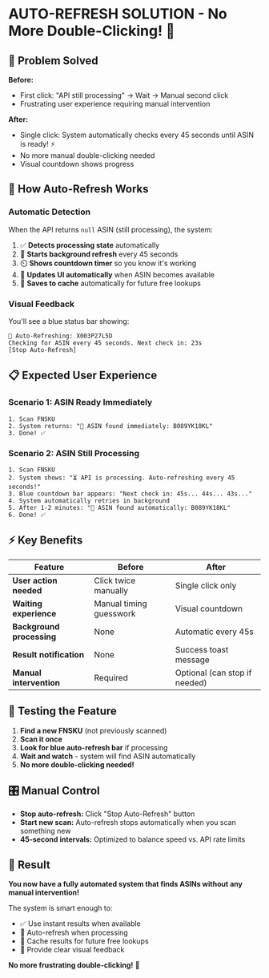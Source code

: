 # AUTO-REFRESH SOLUTION - No More Double-Clicking! 🔄

## 🎯 **Problem Solved**

**Before:** 
- First click: "API still processing" → Wait → Manual second click
- Frustrating user experience requiring manual intervention

**After:**
- Single click: System automatically checks every 45 seconds until ASIN is ready! ⚡
- No more manual double-clicking needed
- Visual countdown shows progress

## 🔧 **How Auto-Refresh Works**

### **Automatic Detection**
When the API returns `null` ASIN (still processing), the system:

1. ✅ **Detects processing state** automatically
2. 🔄 **Starts background refresh** every 45 seconds  
3. ⏲️ **Shows countdown timer** so you know it's working
4. 🎉 **Updates UI automatically** when ASIN becomes available
5. 💾 **Saves to cache** automatically for future free lookups

### **Visual Feedback**
You'll see a blue status bar showing:
```
🔄 Auto-Refreshing: X003P27L5D
Checking for ASIN every 45 seconds. Next check in: 23s
[Stop Auto-Refresh]
```

## 📋 **Expected User Experience**

### **Scenario 1: ASIN Ready Immediately**
```
1. Scan FNSKU
2. System returns: "🎉 ASIN found immediately: B089YK18KL"
3. Done! ✅
```

### **Scenario 2: ASIN Still Processing** 
```
1. Scan FNSKU  
2. System shows: "⏳ API is processing. Auto-refreshing every 45 seconds!"
3. Blue countdown bar appears: "Next check in: 45s... 44s... 43s..."
4. System automatically retries in background
5. After 1-2 minutes: "🎉 ASIN found automatically: B089YK18KL"
6. Done! ✅
```

## ⚡ **Key Benefits**

| Feature | Before | After |
|---------|--------|-------|
| **User action needed** | Click twice manually | Single click only |
| **Waiting experience** | Manual timing guesswork | Visual countdown |
| **Background processing** | None | Automatic every 45s |
| **Result notification** | None | Success toast message |
| **Manual intervention** | Required | Optional (can stop if needed) |

## 🧪 **Testing the Feature**

1. **Find a new FNSKU** (not previously scanned)
2. **Scan it once** 
3. **Look for blue auto-refresh bar** if processing
4. **Wait and watch** - system will find ASIN automatically
5. **No more double-clicking needed!**

## 🎛️ **Manual Control**

- **Stop auto-refresh:** Click "Stop Auto-Refresh" button
- **Start new scan:** Auto-refresh stops automatically when you scan something new
- **45-second intervals:** Optimized to balance speed vs. API rate limits

## 🚀 **Result**

**You now have a fully automated system that finds ASINs without any manual intervention!** 

The system is smart enough to:
- ✅ Use instant results when available
- 🔄 Auto-refresh when processing 
- 💾 Cache results for future free lookups
- 🎯 Provide clear visual feedback

**No more frustrating double-clicking!** 🎉 